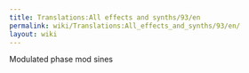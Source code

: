 ```yaml
---
title: Translations:All effects and synths/93/en
permalink: wiki/Translations:All_effects_and_synths/93/en/
layout: wiki
---
```


Modulated phase mod sines
